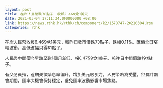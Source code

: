 ```yaml
---
layout: post
title: 在岸人民幣跌70點子　收報6.469兌1美元
date: 2021-03-04 17:11:34.000000000 +08:00
link: https://news.rthk.hk/rthk/ch/component/k2/1578747-20210304.htm
categories: rthk
---
```


在岸人民幣收報6.469兌1美元，較昨日收市價跌70點子，跌幅0.11%。匯價全日窄幅波動，高低波幅只得81點子。

人民幣中間價今早跌至逾1個月新低，報6.4758兌1美元，較昨日中間價跌193點子。

有交易員指，近期美債孳息率偏升，增加美元吸引力，人民幣略為受壓，但預計兩會期間，匯率大機會保持穩定，避免匯率波動影響市場焦點。
